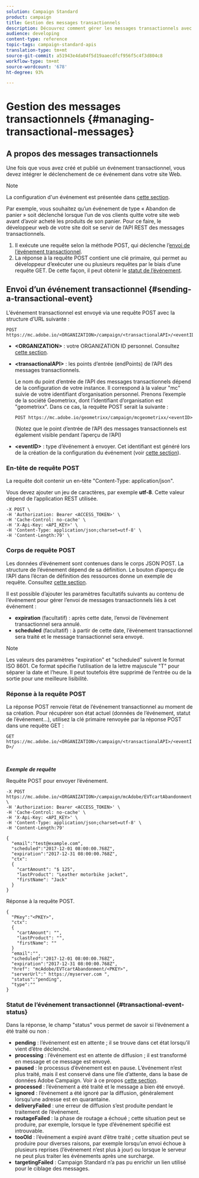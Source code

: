 ```yaml
---
solution: Campaign Standard
product: campaign
title: Gestion des messages transactionnels
description: Découvrez comment gérer les messages transactionnels avec les API.
audience: developing
content-type: reference
topic-tags: campaign-standard-apis
translation-type: tm+mt
source-git-commit: a51943e4da04f5d19aaecdfcf956f5c4f3d804c8
workflow-type: tm+mt
source-wordcount: '678'
ht-degree: 93%

---
```



# Gestion des messages transactionnels {#managing-transactional-messages}

## A propos des messages transactionnels

Une fois que vous avez créé et publié un événement transactionnel, vous devez intégrer le déclenchement de ce événement dans votre site Web.

>[!NOTE]
>
>La configuration d&#39;un événement est présentée dans [cette section](../../channels/using/configuring-transactional-event.md).

Par exemple, vous souhaitez qu’un événement de type « Abandon de panier » soit déclenché lorsque l’un de vos clients quitte votre site web avant d’avoir acheté les produits de son panier. Pour ce faire, le développeur web de votre site doit se servir de l’API REST des messages transactionnels.

1. Il exécute une requête selon la méthode POST, qui déclenche l’[envoi de l’événement transactionnel](#sending-a-transactional-event).
1. La réponse à la requête POST contient une clé primaire, qui permet au développeur d’exécuter une ou plusieurs requêtes par le biais d’une requête GET. De cette façon, il peut obtenir le [statut de l’événement](#transactional-event-status).

## Envoi d’un événement transactionnel {#sending-a-transactional-event}

L’événement transactionnel est envoyé via une requête POST avec la structure d’URL suivante :

```
POST https://mc.adobe.io/<ORGANIZATION>/campaign/<transactionalAPI>/<eventID>
```

* **&lt;ORGANIZATION>** : votre ORGANIZATION ID personnel. Consultez [cette section](../../api/using/must-read.md).

* **&lt;transactionalAPI>** : les points d’entrée (endPoints) de l’API des messages transactionnels.

   Le nom du point d’entrée de l’API des messages transactionnels dépend de la configuration de votre instance. Il correspond à la valeur &quot;mc&quot; suivie de votre identifiant d’organisation personnel. Prenons l’exemple de la société Geometrixx, dont l’identifiant d’organisation est &quot;geometrixx&quot;. Dans ce cas, la requête POST serait la suivante :

   `POST https://mc.adobe.io/geometrixx/campaign/mcgeometrixx/<eventID>`

   (Notez que le point d’entrée de l’API des messages transactionnels est également visible pendant l’aperçu de l’API)

* **&lt;eventID>** : type d’événement à envoyer. Cet identifiant est généré lors de la création de la configuration du événement (voir [cette section](../../channels/using/configuring-transactional-event.md#creating-an-event)).

### En-tête de requête POST

La requête doit contenir un en-tête &quot;Content-Type: application/json&quot;.

Vous devez ajouter un jeu de caractères, par exemple **utf-8**. Cette valeur dépend de l’application REST utilisée.

```
-X POST \
-H 'Authorization: Bearer <ACCESS_TOKEN>' \
-H 'Cache-Control: no-cache' \
-H 'X-Api-Key: <API_KEY>' \
-H 'Content-Type: application/json;charset=utf-8' \
-H 'Content-Length:79' \
```

### Corps de requête POST

Les données d’événement sont contenues dans le corps JSON POST. La structure de l’événement dépend de sa définition. Le bouton d’aperçu de l’API dans l’écran de définition des ressources donne un exemple de requête. Consultez [cette section](../../channels/using/publishing-transactional-event.md#previewing-and-publishing-the-event).

Il est possible d’ajouter les paramètres facultatifs suivants au contenu de l’événement pour gérer l’envoi de messages transactionnels liés à cet événement :

* **expiration** (facultatif) : après cette date, l’envoi de l’événement transactionnel sera annulé.
* **scheduled** (facultatif) : à partir de cette date, l’événement transactionnel sera traité et le message transactionnel sera envoyé.

>[!NOTE]
>
>Les valeurs des paramètres &quot;expiration&quot; et &quot;scheduled&quot; suivent le format ISO 8601. Ce format spécifie l’utilisation de la lettre majuscule &quot;T&quot; pour séparer la date et l’heure. Il peut toutefois être supprimé de l’entrée ou de la sortie pour une meilleure lisibilité.

### Réponse à la requête POST

La réponse POST renvoie l’état de l’événement transactionnel au moment de sa création. Pour récupérer son état actuel (données de l’événement, statut de l’événement...), utilisez la clé primaire renvoyée par la réponse POST dans une requête GET :

`GET https://mc.adobe.io/<ORGANIZATION>/campaign/<transactionalAPI>/<eventID>/`

<br/>

***Exemple de requête***

Requête POST pour envoyer l’événement.

```
-X POST https://mc.adobe.io/<ORGANIZATION>/campaign/mcAdobe/EVTcartAbandonment \
-H 'Authorization: Bearer <ACCESS_TOKEN>' \
-H 'Cache-Control: no-cache' \
-H 'X-Api-Key: <API_KEY>' \
-H 'Content-Type: application/json;charset=utf-8' \
-H 'Content-Length:79'

{
  "email":"test@example.com",
  "scheduled":"2017-12-01 08:00:00.768Z",
  "expiration":"2017-12-31 08:00:00.768Z",
  "ctx":
  {
    "cartAmount": "$ 125",
    "lastProduct": "Leather motorbike jacket",
    "firstName": "Jack"
  }
}
```

Réponse à la requête POST.

```
{
  "PKey":"<PKEY>",
  "ctx":
  {
    "cartAmount": "",
    "lastProduct": "",
    "firstName": ""
  }
  "email":"",
  "scheduled":"2017-12-01 08:00:00.768Z",
  "expiration":"2017-12-31 08:00:00.768Z",
  "href": "mcAdobe/EVTcartAbandonment/<PKEY>",
  "serverUrl":" https://myserver.com ",
  "status":"pending",
  "type":""
}
```

### Statut de l’événement transactionnel {#transactional-event-status}

Dans la réponse, le champ &quot;status&quot; vous permet de savoir si l’événement a été traité ou non :

* **pending** : l’événement est en attente ; il se trouve dans cet état lorsqu’il vient d’être déclenché.
* **processing** : l’événement est en attente de diffusion ; il est transformé en message et ce message est envoyé.
* **paused** : le processus d’événement est en pause. L’événement n’est plus traité, mais il est conservé dans une file d’attente, dans la base de données Adobe Campaign. Voir à ce propos [cette section](../../channels/using/publishing-transactional-message.md#suspending-a-transactional-message-publication).
* **processed** : l’événement a été traité et le message a bien été envoyé.
* **ignored** : l’événement a été ignoré par la diffusion, généralement lorsqu’une adresse est en quarantaine.
* **deliveryFailed** : une erreur de diffusion s’est produite pendant le traitement de l’événement.
* **routageFailed** : la phase de routage a échoué ; cette situation peut se produire, par exemple, lorsque le type d’événement spécifié est introuvable.
* **tooOld** : l’événement a expiré avant d’être traité ; cette situation peut se produire pour diverses raisons, par exemple lorsqu’un envoi échoue à plusieurs reprises (l’événement n’est plus à jour) ou lorsque le serveur ne peut plus traiter les événements après une surcharge.
* **targetingFailed** : Campaign Standard n’a pas pu enrichir un lien utilisé pour le ciblage des messages.
